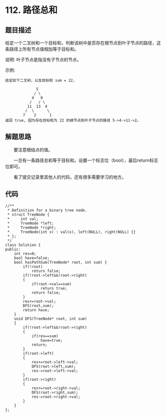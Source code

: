 # 112. 路径总和

## 题目描述
给定一个二叉树和一个目标和，判断该树中是否存在根节点到叶子节点的路径，这条路径上所有节点值相加等于目标和。
  
说明: 叶子节点是指没有子节点的节点。
  
示例: 
```
给定如下二叉树，以及目标和 sum = 22，

              5
             / \
            4   8
           /   / \
          11  13  4
         /  \      \
        7    2      1
返回 true, 因为存在目标和为 22 的根节点到叶子节点的路径 5->4->11->2。
```
## 解题思路
&#160; &#160; &#160; &#160;要注意根结点的值。
  
&#160; &#160; &#160; &#160;一旦有一条路径总和等于目标和，设置一个标志位（bool），最后return标志位即可。
  
&#160; &#160; &#160; &#160;看了提交记录里其他人的代码，还有很多需要学习的地方。

## 代码
```
//**
 * Definition for a binary tree node.
 * struct TreeNode {
 *     int val;
 *     TreeNode *left;
 *     TreeNode *right;
 *     TreeNode(int x) : val(x), left(NULL), right(NULL) {}
 * };
 */
class Solution {
public:
    int res=0;
    bool have=false;
    bool hasPathSum(TreeNode* root, int sum) {
        if(!root)
            return false;
        if(!root->left&&!root->right)
        {
            if(root->val==sum)
                return true;
            return false;
        }
        res+=root->val;
        DFS(root,sum);
        return have;
    }
    void DFS(TreeNode* root, int sum)
    {
        if(!root->left&&!root->right)
        {
            if(res==sum)
                have=true;
            return;
        }
        if(root->left)
        {
            res+=root->left->val;
            DFS(root->left,sum);
            res-=root->left->val;
        }
        if(root->right)
        {
            res+=root->right->val;
            DFS(root->right,sum);
            res-=root->right->val;
        }
    }
};
```